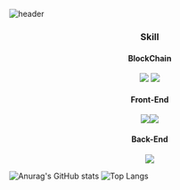 ![header](https://capsule-render.vercel.app/api?type=waving&color=auto&height=300&section=header&text=jimin's%20github&fontSize=90)

<h3 align="center">Skill</h3>

<h4 align="center">BlockChain</h4>
<div align="center"><img src="https://img.shields.io/badge/Solidity-363636?style=for-the-badge&logo=Solidity&logoColor=white">&nbsp;<img src="https://img.shields.io/badge/Web3.js-F16822?style=for-the-badge&logo=Web3.js&logoColor=white"></div>
<h4 align="center">Front-End</h4>
<div align="center"><img src="https://img.shields.io/badge/JavaScript-F7DF1E?style=for-the-badge&logo=JavaScript&logoColor=white"><img src="https://img.shields.io/badge/React-61DAFB?style=for-the-badge&logo=React&logoColor=white"></div>
<h4 align="center">Back-End</h4>
<div align="center"><img src="https://img.shields.io/badge/Node.js-339933?style=for-the-badge&logo=Node.js&logoColor=white"></div>

![Anurag's GitHub stats](https://github-readme-stats.vercel.app/api?username=beljm&show_icons=true&theme=radical)&nbsp;![Top Langs](https://github-readme-stats.vercel.app/api/top-langs/?username=beljm&layout=compact&theme=radical)
